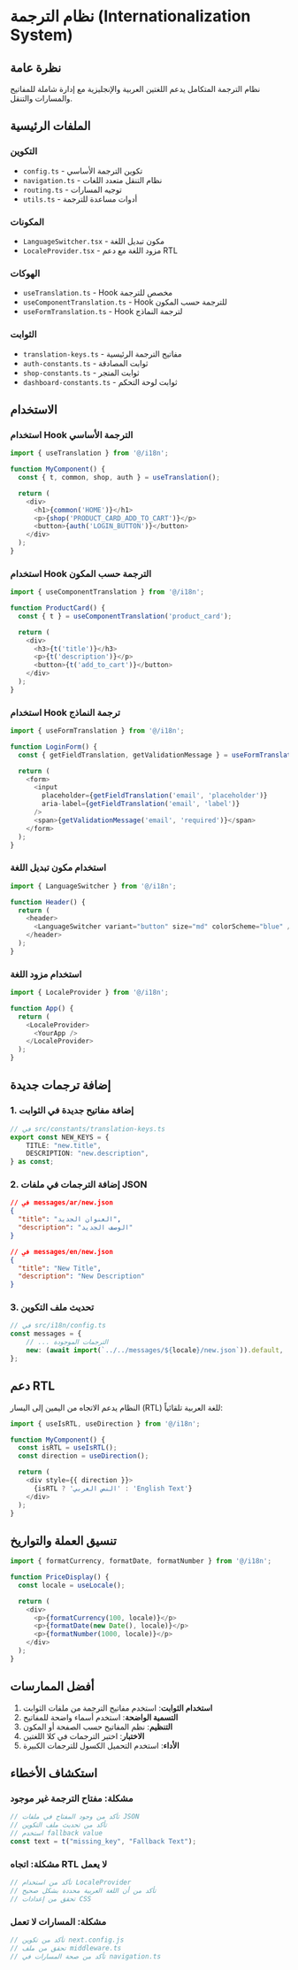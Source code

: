 # نظام الترجمة (Internationalization System)

## نظرة عامة

نظام الترجمة المتكامل يدعم اللغتين العربية والإنجليزية مع إدارة شاملة للمفاتيح والمسارات والتنقل.

## الملفات الرئيسية

### التكوين

- `config.ts` - تكوين الترجمة الأساسي
- `navigation.ts` - نظام التنقل متعدد اللغات
- `routing.ts` - توجيه المسارات
- `utils.ts` - أدوات مساعدة للترجمة

### المكونات

- `LanguageSwitcher.tsx` - مكون تبديل اللغة
- `LocaleProvider.tsx` - مزود اللغة مع دعم RTL

### الهوكات

- `useTranslation.ts` - Hook مخصص للترجمة
- `useComponentTranslation.ts` - Hook للترجمة حسب المكون
- `useFormTranslation.ts` - Hook لترجمة النماذج

### الثوابت

- `translation-keys.ts` - مفاتيح الترجمة الرئيسية
- `auth-constants.ts` - ثوابت المصادقة
- `shop-constants.ts` - ثوابت المتجر
- `dashboard-constants.ts` - ثوابت لوحة التحكم

## الاستخدام

### استخدام Hook الترجمة الأساسي

```typescript
import { useTranslation } from '@/i18n';

function MyComponent() {
  const { t, common, shop, auth } = useTranslation();

  return (
    <div>
      <h1>{common('HOME')}</h1>
      <p>{shop('PRODUCT_CARD_ADD_TO_CART')}</p>
      <button>{auth('LOGIN_BUTTON')}</button>
    </div>
  );
}
```

### استخدام Hook الترجمة حسب المكون

```typescript
import { useComponentTranslation } from '@/i18n';

function ProductCard() {
  const { t } = useComponentTranslation('product_card');

  return (
    <div>
      <h3>{t('title')}</h3>
      <p>{t('description')}</p>
      <button>{t('add_to_cart')}</button>
    </div>
  );
}
```

### استخدام Hook ترجمة النماذج

```typescript
import { useFormTranslation } from '@/i18n';

function LoginForm() {
  const { getFieldTranslation, getValidationMessage } = useFormTranslation('login');

  return (
    <form>
      <input
        placeholder={getFieldTranslation('email', 'placeholder')}
        aria-label={getFieldTranslation('email', 'label')}
      />
      <span>{getValidationMessage('email', 'required')}</span>
    </form>
  );
}
```

### استخدام مكون تبديل اللغة

```typescript
import { LanguageSwitcher } from '@/i18n';

function Header() {
  return (
    <header>
      <LanguageSwitcher variant="button" size="md" colorScheme="blue" />
    </header>
  );
}
```

### استخدام مزود اللغة

```typescript
import { LocaleProvider } from '@/i18n';

function App() {
  return (
    <LocaleProvider>
      <YourApp />
    </LocaleProvider>
  );
}
```

## إضافة ترجمات جديدة

### 1. إضافة مفاتيح جديدة في الثوابت

```typescript
// في src/constants/translation-keys.ts
export const NEW_KEYS = {
	TITLE: "new.title",
	DESCRIPTION: "new.description",
} as const;
```

### 2. إضافة الترجمات في ملفات JSON

```json
// في messages/ar/new.json
{
  "title": "العنوان الجديد",
  "description": "الوصف الجديد"
}

// في messages/en/new.json
{
  "title": "New Title",
  "description": "New Description"
}
```

### 3. تحديث ملف التكوين

```typescript
// في src/i18n/config.ts
const messages = {
	// ... الترجمات الموجودة
	new: (await import(`../../messages/${locale}/new.json`)).default,
};
```

## دعم RTL

النظام يدعم الاتجاه من اليمين إلى اليسار (RTL) للغة العربية تلقائياً:

```typescript
import { useIsRTL, useDirection } from '@/i18n';

function MyComponent() {
  const isRTL = useIsRTL();
  const direction = useDirection();

  return (
    <div style={{ direction }}>
      {isRTL ? 'النص العربي' : 'English Text'}
    </div>
  );
}
```

## تنسيق العملة والتواريخ

```typescript
import { formatCurrency, formatDate, formatNumber } from '@/i18n';

function PriceDisplay() {
  const locale = useLocale();

  return (
    <div>
      <p>{formatCurrency(100, locale)}</p>
      <p>{formatDate(new Date(), locale)}</p>
      <p>{formatNumber(1000, locale)}</p>
    </div>
  );
}
```

## أفضل الممارسات

1. **استخدام الثوابت**: استخدم مفاتيح الترجمة من ملفات الثوابت
2. **التسمية الواضحة**: استخدم أسماء واضحة للمفاتيح
3. **التنظيم**: نظم المفاتيح حسب الصفحة أو المكون
4. **الاختبار**: اختبر الترجمات في كلا اللغتين
5. **الأداء**: استخدم التحميل الكسول للترجمات الكبيرة

## استكشاف الأخطاء

### مشكلة: مفتاح الترجمة غير موجود

```typescript
// تأكد من وجود المفتاح في ملفات JSON
// تأكد من تحديث ملف التكوين
// استخدم fallback value
const text = t("missing_key", "Fallback Text");
```

### مشكلة: اتجاه RTL لا يعمل

```typescript
// تأكد من استخدام LocaleProvider
// تأكد من أن اللغة العربية محددة بشكل صحيح
// تحقق من إعدادات CSS
```

### مشكلة: المسارات لا تعمل

```typescript
// تأكد من تكوين next.config.js
// تحقق من ملف middleware.ts
// تأكد من صحة المسارات في navigation.ts
```
